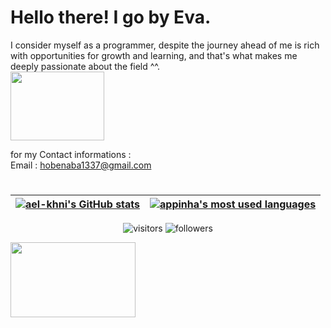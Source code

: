 # Hello there! I go by Eva.

I consider myself as a programmer, despite the journey ahead of me is rich with opportunities for growth and learning, and that's what makes me deeply passionate about the field ^^.         <br /><img src="https://media2.giphy.com/media/v1.Y2lkPTc5MGI3NjExZXZ3NWJpaGpwZ2lsZWk2cDE5amg5cXN3ZzNnZHNtNHdudGo4aXhrYSZlcD12MV9pbnRlcm5hbF9naWZfYnlfaWQmY3Q9cw/p6ZVGS8zQbQIqH8G6l/giphy.gif" width="150" height="110"><br />                  

for my Contact informations :                                            
Email : hobenaba1337@gmail.com
#

| [![ael-khni's GitHub stats](https://github-readme-stats.vercel.app/api?username=hobenaba&count_private=true&show_icons=true&hide=issues&hide_border=true&theme=radical)](https://github.com/hobenaba?tab=repositories) | [![appinha's most used languages](https://github-readme-stats.vercel.app/api/top-langs/?username=hobenaba&layout=compact&hide_border=true&theme=radical)](https://github.com/hobenaba?tab=repositories) |
|:-:|:-:|

<p align="center">
	<img alt="visitors" src="https://komarev.com/ghpvc/?username=hobenaba&color=AA98A9&style=flat&label=visitors" />
	<img alt="followers" src="https://img.shields.io/github/followers/hobenaba?color=AA98A9" />
</p>
</pre >
<img src="https://media0.giphy.com/media/v1.Y2lkPTc5MGI3NjExNzMwcW1nZ2R2OWR5aXZlZngxeG8weXQzMGl4cm9jeXFrbWZ2em80NCZlcD12MV9pbnRlcm5hbF9naWZfYnlfaWQmY3Q9cw/bs3w1SsWV0hJZDOpWr/giphy.gif" width="200" height="120">
